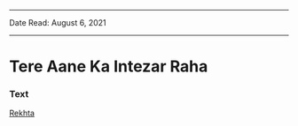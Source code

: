 
---

Date Read: August 6, 2021

---


# Tere Aane Ka Intezar Raha


### Text

[Rekhta](https://www.rekhta.org/ghazals/tere-aane-kaa-intizaar-rahaa-rasa-chughtai-ghazals?lang=ur)

